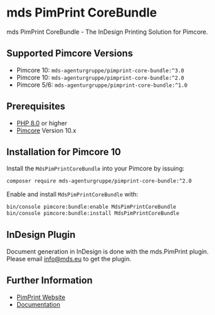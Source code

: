 # mds PimPrint CoreBundle

mds PimPrint CoreBundle - The InDesign Printing Solution for Pimcore.

## Supported Pimcore Versions

- Pimcore 10: `mds-agenturgruppe/pimprint-core-bundle:^3.0`
- Pimcore 10: `mds-agenturgruppe/pimprint-core-bundle:^2.0`
- Pimcore 5/6: `mds-agenturgruppe/pimprint-core-bundle:^1.0`

## Prerequisites

- [PHP 8.0](https://secure.php.net/) or higher
- [Pimcore](https://github.com/pimcore/pimcore) Version 10.x

## Installation for Pimcore 10

Install the `MdsPimPrintCoreBundle` into your Pimcore by issuing:

```bash
composer require mds-agenturgruppe/pimprint-core-bundle:^2.0
```

Enable and install `MdsPimPrintCoreBundle` with:

```bash
bin/console pimcore:bundle:enable MdsPimPrintCoreBundle
bin/console pimcore:bundle:install MdsPimPrintCoreBundle
```

## InDesign Plugin

Document generation in InDesign is done with the mds.PimPrint plugin. Please email <a href="mailto:info@mds.eu?subject=PimPrint Plugin">info@mds.eu</a> to get the plugin.

## Further Information

* [PimPrint Website](https://pimprint.mds.eu)
* [Documentation](https://pimprint.mds.eu/docs)

